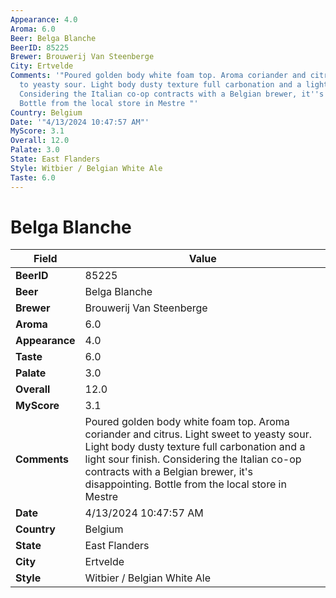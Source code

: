 ```yaml
---
Appearance: 4.0
Aroma: 6.0
Beer: Belga Blanche
BeerID: 85225
Brewer: Brouwerij Van Steenberge
City: Ertvelde
Comments: '"Poured golden body white foam top. Aroma coriander and citrus. Light sweet
  to yeasty sour. Light body dusty texture full carbonation and a light sour finish.
  Considering the Italian co-op contracts with a Belgian brewer, it''s disappointing.
  Bottle from the local store in Mestre "'
Country: Belgium
Date: '"4/13/2024 10:47:57 AM"'
MyScore: 3.1
Overall: 12.0
Palate: 3.0
State: East Flanders
Style: Witbier / Belgian White Ale
Taste: 6.0
---
```


# Belga Blanche

| Field         | Value |
|---------------|-------|
| **BeerID** | 85225 |
| **Beer** | Belga Blanche |
| **Brewer** | Brouwerij Van Steenberge |
| **Aroma** | 6.0 |
| **Appearance** | 4.0 |
| **Taste** | 6.0 |
| **Palate** | 3.0 |
| **Overall** | 12.0 |
| **MyScore** | 3.1 |
| **Comments** | Poured golden body white foam top. Aroma coriander and citrus. Light sweet to yeasty sour. Light body dusty texture full carbonation and a light sour finish. Considering the Italian co-op contracts with a Belgian brewer, it's disappointing. Bottle from the local store in Mestre  |
| **Date** | 4/13/2024 10:47:57 AM |
| **Country** | Belgium |
| **State** | East Flanders |
| **City** | Ertvelde |
| **Style** | Witbier / Belgian White Ale |
